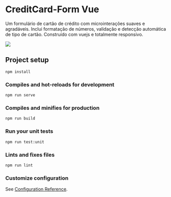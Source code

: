 # CreditCard-Form Vue

Um formulário de cartão de crédito com microinterações suaves e agradáveis. Inclui formatação de números, validação e detecção automática de tipo de cartão. 
Construído com vuejs e totalmente responsivo.

![](demo.gif)


## Project setup
```
npm install
```

### Compiles and hot-reloads for development
```
npm run serve
```

### Compiles and minifies for production
```
npm run build
```

### Run your unit tests
```
npm run test:unit
```

### Lints and fixes files
```
npm run lint
```

### Customize configuration
See [Configuration Reference](https://cli.vuejs.org/config/).
